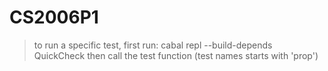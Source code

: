 # CS2006P1

> to run a specific test, first run:
cabal repl --build-depends QuickCheck
> then call the test function (test names starts with 'prop')
